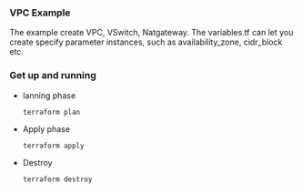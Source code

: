 ### VPC Example

The example create VPC, VSwitch, Natgateway. The variables.tf can let you create specify parameter instances, such as availability_zone, cidr_block etc.

### Get up and running

* lanning phase

      terraform plan 

* Apply phase

      terraform apply 

* Destroy

      terraform destroy
